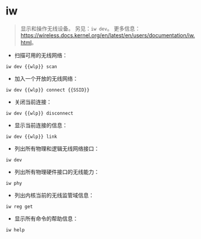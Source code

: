 # iw

> 显示和操作无线设备。
> 另见：`iw dev`。
> 更多信息：<https://wireless.docs.kernel.org/en/latest/en/users/documentation/iw.html>。

- 扫描可用的无线网络：

`iw dev {{wlp}} scan`

- 加入一个开放的无线网络：

`iw dev {{wlp}} connect {{SSID}}`

- 关闭当前连接：

`iw dev {{wlp}} disconnect`

- 显示当前连接的信息：

`iw dev {{wlp}} link`

- 列出所有物理和逻辑无线网络接口：

`iw dev`

- 列出所有物理硬件接口的无线能力：

`iw phy`

- 列出内核当前的无线监管域信息：

`iw reg get`

- 显示所有命令的帮助信息：

`iw help`